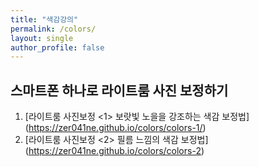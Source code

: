 ```yaml
---
title: "색감강의"
permalink: /colors/
layout: single
author_profile: false
---
```


## 스마트폰 하나로 라이트룸 사진 보정하기

1. [라이트룸 사진보정 <1> 보랏빛 노을을 강조하는 색감 보정법] (https://zer041ne.github.io/colors/colors-1/)
2. [라이트룸 사진보정 <2> 필름 느낌의 색감 보정법] (https://zer041ne.github.io/colors/colors-2)